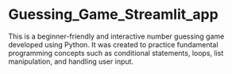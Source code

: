 # Guessing_Game_Streamlit_app
This is a beginner-friendly and interactive number guessing game developed using Python. It was created to practice fundamental programming concepts such as conditional statements, loops, list manipulation, and handling user input.

